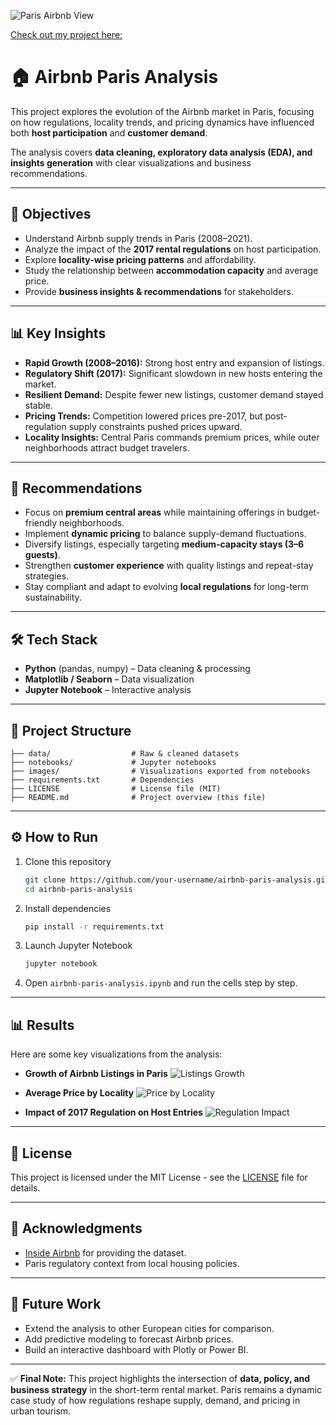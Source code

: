 ![Paris Airbnb View](https://www.investplusaccounting.com.au/wp-content/uploads/2024/04/Renting-out-on-Air-BnB-scaled.jpg)

[Check out my project here:](https://www.kaggle.com/code/priyankashirgupe/airbnb-python-project)


# 🏠 Airbnb Paris Analysis

This project explores the evolution of the Airbnb market in Paris, focusing on how regulations, locality trends, and pricing dynamics have influenced both **host participation** and **customer demand**.

The analysis covers **data cleaning, exploratory data analysis (EDA), and insights generation** with clear visualizations and business recommendations.

---

## 📌 Objectives

* Understand Airbnb supply trends in Paris (2008–2021).
* Analyze the impact of the **2017 rental regulations** on host participation.
* Explore **locality-wise pricing patterns** and affordability.
* Study the relationship between **accommodation capacity** and average price.
* Provide **business insights & recommendations** for stakeholders.

---

## 📊 Key Insights

* **Rapid Growth (2008–2016):** Strong host entry and expansion of listings.
* **Regulatory Shift (2017):** Significant slowdown in new hosts entering the market.
* **Resilient Demand:** Despite fewer new listings, customer demand stayed stable.
* **Pricing Trends:** Competition lowered prices pre-2017, but post-regulation supply constraints pushed prices upward.
* **Locality Insights:** Central Paris commands premium prices, while outer neighborhoods attract budget travelers.

---

## 🚀 Recommendations

* Focus on **premium central areas** while maintaining offerings in budget-friendly neighborhoods.
* Implement **dynamic pricing** to balance supply-demand fluctuations.
* Diversify listings, especially targeting **medium-capacity stays (3–6 guests)**.
* Strengthen **customer experience** with quality listings and repeat-stay strategies.
* Stay compliant and adapt to evolving **local regulations** for long-term sustainability.

---

## 🛠️ Tech Stack

* **Python** (pandas, numpy) – Data cleaning & processing
* **Matplotlib / Seaborn** – Data visualization
* **Jupyter Notebook** – Interactive analysis

---

## 📂 Project Structure

```
├── data/                  # Raw & cleaned datasets
├── notebooks/             # Jupyter notebooks
├── images/                # Visualizations exported from notebooks
├── requirements.txt       # Dependencies
├── LICENSE                # License file (MIT)
├── README.md              # Project overview (this file)
```

---

## ⚙️ How to Run

1. Clone this repository

   ```bash
   git clone https://github.com/your-username/airbnb-paris-analysis.git
   cd airbnb-paris-analysis
   ```

2. Install dependencies

   ```bash
   pip install -r requirements.txt
   ```

3. Launch Jupyter Notebook

   ```bash
   jupyter notebook
   ```

4. Open `airbnb-paris-analysis.ipynb` and run the cells step by step.

---

## 📊 Results

Here are some key visualizations from the analysis:

* **Growth of Airbnb Listings in Paris**
  ![Listings Growth](images/listings_growth.png)

* **Average Price by Locality**
  ![Price by Locality](images/price_locality.png)

* **Impact of 2017 Regulation on Host Entries**
  ![Regulation Impact](images/regulation_impact.png)

---

## 📜 License

This project is licensed under the MIT License - see the [LICENSE](LICENSE) file for details.

---

## 🙌 Acknowledgments

* [Inside Airbnb](http://insideairbnb.com/) for providing the dataset.
* Paris regulatory context from local housing policies.

---

## 🚀 Future Work

* Extend the analysis to other European cities for comparison.
* Add predictive modeling to forecast Airbnb prices.
* Build an interactive dashboard with Plotly or Power BI.

---

✅ **Final Note:**
This project highlights the intersection of **data, policy, and business strategy** in the short-term rental market.
Paris remains a dynamic case study of how regulations reshape supply, demand, and pricing in urban tourism.
